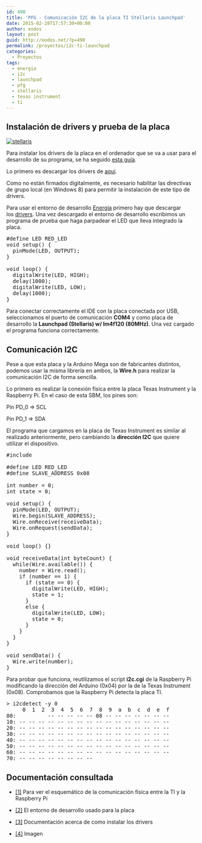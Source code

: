 ```yaml
---
id: 490
title: 'PFG - Comunicación I2C de la placa TI Stellaris Launchpad'
date: 2015-02-28T17:57:30+00:00
author: eodos
layout: post
guid: http://eodos.net/?p=490
permalink: /proyectos/i2c-ti-launchpad
categories:
  - Proyectos
tags:
  - energia
  - i2c
  - launchpad
  - pfg
  - stellaris
  - texas instrument
  - ti
---
```

## Instalación de drivers y prueba de la placa

<a href="https://i1.wp.com/eodos.net/wp-content/uploads/2015/02/stellaris.jpg" data-rel="lightbox-0" title=""><img class=" size-medium wp-image-493 alignleft" src="https://i2.wp.com/eodos.net/wp-content/uploads/2015/02/stellaris-300x214.jpg?resize=300%2C214" alt="stellaris" srcset="https://i1.wp.com/eodos.net/wp-content/uploads/2015/02/stellaris.jpg?resize=300%2C214&ssl=1 300w, https://i1.wp.com/eodos.net/wp-content/uploads/2015/02/stellaris.jpg?w=750&ssl=1 750w" sizes="(max-width: 300px) 100vw, 300px" data-recalc-dims="1" /></a>

Para instalar los drivers de la placa en el ordenador que se va a usar para el desarrollo de su programa, se ha seguido [esta guía](http://www.ti.com/lit/ml/spmu287b/spmu287b.pdf).

Lo primero es descargar los drivers de [aquí](http://www.ti.com/tool/stellaris_icdi_drivers).

Como no están firmados digitalmente, es necesario habilitar las directivas de grupo local (en Windows 8) para permitir la instalación de este tipo de drivers.

Para usar el entorno de desarrollo [Energia](http://energia.nu/) primero hay que descargar los [drivers](http://energia.nu/wordpress/wp-content/uploads/2014/12/xds100.zip). Una vez descargado el entorno de desarrollo escribimos un programa de prueba que haga parpadear el LED que lleva integrado la placa.

<pre class="lang:c decode:true">#define LED RED_LED
void setup() {                
  pinMode(LED, OUTPUT);     
}

void loop() {
  digitalWrite(LED, HIGH);   
  delay(1000);               
  digitalWrite(LED, LOW);    
  delay(1000);
}</pre>

Para conectar correctamente el IDE con la placa conectada por USB, seleccionamos el puerto de comunicación **COM4** y como placa de desarrollo la **Launchpad (Stellaris) w/ lm4f120 (80MHz)**. Una vez cargado el programa funciona correctamente.

## Comunicación I2C

Pese a que esta placa y la Arduino Mega son de fabricantes distintos, podemos usar la misma librería en ambos, la **Wire.h** para realizar la comunicación I2C de forma sencilla.

Lo primero es realizar la conexión física entre la placa Texas Instrument y la Raspberry Pi. En el caso de esta SBM, los pines son:

Pin PD_0 => SCL
  
Pin PD_1 => SDA

El programa que cargamos en la placa de Texas Instrument es similar al realizado anteriormente, pero cambiando la **dirección I2C** que quiere utilizar el dispositivo.

<pre class="lang:c decode:true ">#include <Wire.h>

#define LED RED_LED
#define SLAVE_ADDRESS 0x08

int number = 0;
int state = 0;

void setup() {                
  pinMode(LED, OUTPUT);     
  Wire.begin(SLAVE_ADDRESS);
  Wire.onReceive(receiveData);
  Wire.onRequest(sendData);
}

void loop() {}

void receiveData(int byteCount) {
  while(Wire.available()) {
    number = Wire.read();
    if (number == 1) {
      if (state == 0) {
        digitalWrite(LED, HIGH);
        state = 1;
      }
      else {
        digitalWrite(LED, LOW);
        state = 0;
      }
    }
  }
}

void sendData() {
  Wire.write(number);
}</pre>

Para probar que funciona, reutilizamos el script **i2c.cgi** de la Raspberry Pi modificando la dirección del Arduino (0x04) por la de la Texas Instrument (0x08). Comprobamos que la Raspberry Pi detecta la placa TI.

<pre class="lang:sh decode:true ">> i2cdetect -y 0
     0  1  2  3  4  5  6  7  8  9  a  b  c  d  e  f
00:          -- -- -- -- -- 08 -- -- -- -- -- -- --
10: -- -- -- -- -- -- -- -- -- -- -- -- -- -- -- --
20: -- -- -- -- -- -- -- -- -- -- -- -- -- -- -- --
30: -- -- -- -- -- -- -- -- -- -- -- -- -- -- -- --
40: -- -- -- -- -- -- -- -- -- -- -- -- -- -- -- --
50: -- -- -- -- -- -- -- -- -- -- -- -- -- -- -- --
60: -- -- -- -- -- -- -- -- -- -- -- -- -- -- -- --
70: -- -- -- -- -- -- -- --</pre>

## Documentación consultada

  * [[1]](http://dronespersonalizados.blogspot.com.br/2014/06/stellaris-tiva-i2c-leds.html) Para ver el esquemático de la comunicación física entre la TI y la Raspberry Pi

  * [[2]](http://www.energia.nu/) El entorno de desarrollo usado para la placa

  * [[3]](http://www.ti.com/ww/en/launchpad/launchpad.html) Documentación acerca de como instalar los drivers

  * [[4]](http://www.ti.com/tool/Ek-LM4F120XL) Imagen